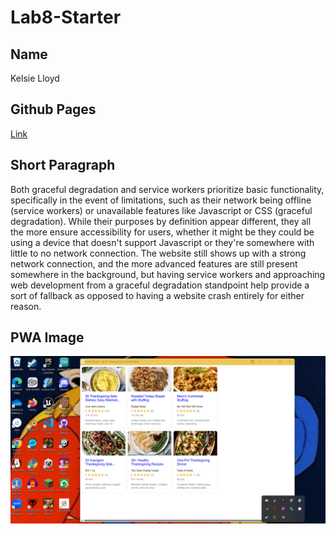 # Lab8-Starter

## Name
Kelsie Lloyd

## Github Pages

[Link](https://klloyd0.github.io/Lab8_Starter/)

## Short Paragraph

Both graceful degradation and service workers prioritize basic functionality, specifically in the event of limitations, such as their network being offline (service workers) or unavailable features like Javascript or CSS (graceful degradation). While their purposes by definition appear different, they all the more ensure accessibility for users, whether it might be they could be using a device that doesn't support Javascript or they're somewhere with little to no network connection. The website still shows up with a strong network connection, and the more advanced features are still present somewhere in the background, but having service workers and approaching web development from a graceful degradation standpoint help provide a sort of fallback as opposed to having a website crash entirely for either reason.

## PWA Image
![Image](./assets/pwa.png)
